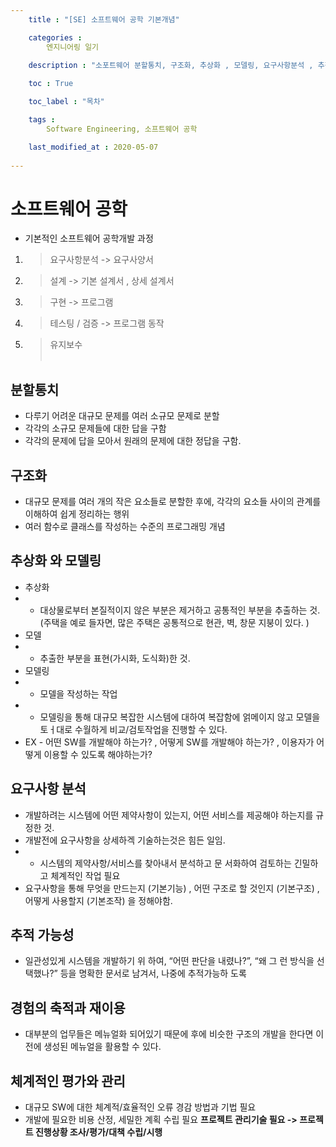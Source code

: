 ```yaml
---
    title : "[SE] 소프트웨어 공학 기본개념" 

    categories : 
        엔지니어링 일기
    
    description : "소포트웨어 분할통치, 구조화, 추상화 , 모델링, 요구사항분석 , 추적가능성, 경험의 축적과 재이용, 체계적인 평가와 관리"

    toc : True

    toc_label : "목차"

    tags : 
        Software Engineering, 소프트웨어 공학

    last_modified_at : 2020-05-07
 
---
```

# 소프트웨어 공학 
* 기본적인 소프트웨어 공학개발 과정
1. > 요구사항분석
->  요구사양서
2. > 설계
-> 기본 설계서 , 상세 설계서
3. > 구현
-> 프로그램
4. > 테스팅 / 검증
-> 프로그램 동작
5. > 유지보수<br/><br/>

## 분할통치 
* 다루기 어려운 대규모 문제를 여러 소규모 문제로 분할
* 각각의 소규모 문제들에 대한 답을 구함
* 각각의 문제에 답을 모아서 원래의 문제에 대한 정답을 구함.
## 구조화
* 대규모 문제를 여러 개의 작은 요소들로 분할한 후에, 각각의 요소들 사이의 관계를 이해하여 쉽게 정리하는 행위
* 여러 함수로 클래스를 작성하는 수준의 프로그래밍 개념
## 추상화 와 모델링
* 추상화 
* * 대상물로부터 본질적이지 않은 부분은 제거하고 공통적인 부분을 추출하는 것. (주택을 예로 들자면, 많은 주택은 공통적으로 현관, 벽, 창문 지붕이 있다. )
* 모델
* * 추출한 부분을 표현(가시화, 도식화)한 것.
* 모델링
 * * 모델을 작성하는 작업
 * * 모델링을 통해 대규모 복잡한 시스템에 대하여 복잡함에 얽메이지 않고 모델을 토ㅓ대로 수월하게 비교/검토작업을 진행할 수 있다.
 * EX - 어떤 SW를 개발해야 하는가? , 어떻게 SW를 개발해야 하는가? , 이용자가 어떻게 이용할 수 있도록 해야하는가?
## 요구사항 분석
* 개발하려는 시스템에 어떤 제약사항이 있는지, 어떤 서비스를 제공해야 하는지를 규정한 것.
* 개발전에 요구사항을 상세하겍 기술하는것은 힘든 일임. 
* * 시스템의 제약사항/서비스를 찾아내서 분석하고 문 서화하여 검토하는 긴밀하고 체계적인 작업 필요
* 요구사항을 통해 무엇을 만드는지 (기본기능) , 어떤 구조로 할 것인지 (기본구조) , 어떻게 사용할지 (기본조작) 을 정해야함.


## 추적 가능성
*  일관성있게 시스템을 개발하기 위 하여, “어떤 판단을 내렸나?”, “왜 그 런 방식을 선택했나?” 등을 명확한 문서로 남겨서, 나중에 추적가능하 도록

## 경험의 축적과 재이용
* 대부분의 업무들은 메뉴얼화 되어있기 때문에 후에 비슷한 구조의 개발을 한다면 이전에 생성된 메뉴얼을 활용할 수 있다.

## 체계적인 평가와 관리
* 대규모 SW에 대한 체계적/효율적인 오류 경감 방법과 기법 필요
* 개발에 필요한 비용 산정, 세밀한 계획 수립 필요
**프로젝트 관리기술 필요 -> 프로젝트 진행상황 조사/평가/대책 수립/시행**
